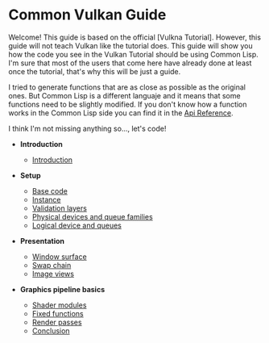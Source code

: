 
# Common Vulkan Guide

Welcome! This guide is based on the official [Vulkna Tutorial]. However, this guide will not teach Vulkan like the tutorial does. This guide will show you
how the code you see in the Vulkan Tutorial should be using Common Lisp. I'm sure that most of the users that come here have already done at least once
the tutorial, that's why this will be just a guide. 

I tried to generate functions that are as close as possible as the original ones. But Common Lisp is a different languaje and it means that some functions
need to be slightly modified. If you don't know how a function works in the Common Lisp side you can find it in the 
[Api Reference](https://hectarea1996.github.io/common-vulkan/api/).

I think I'm not missing anything so..., let's code!

* **Introduction**
  * [Introduction](https://hectarea1996.github.io/common-vulkan/guide/introduction.html)

* **Setup**
  * [Base code](https://hectarea1996.github.io/common-vulkan/guide/base-code.html)
  * [Instance](https://hectarea1996.github.io/common-vulkan/guide/instance.html)
  * [Validation layers](https://hectarea1996.github.io/common-vulkan/guide/validation-layers.html)
  * [Physical devices and queue families](https://hectarea1996.github.io/common-vulkan/guide/physical-devices.html)
  * [Logical device and queues](https://hectarea1996.github.io/common-vulkan/guide/logical-device.html)

* **Presentation**
  * [Window surface](https://hectarea1996.github.io/common-vulkan/guide/window-surface.html)
  * [Swap chain](https://hectarea1996.github.io/common-vulkan/guide/swap-chain.html)
  * [Image views](https://hectarea1996.github.io/common-vulkan/guide/image-views.html)

* **Graphics pipeline basics**
  * [Shader modules](https://hectarea1996.github.io/common-vulkan/guide/shader-modules.html)
  * [Fixed functions](https://hectarea1996.github.io/common-vulkan/guide/fixed-functions.html)
  * [Render passes](https://hectarea1996.github.io/common-vulkan/guide/render-passes.html)
  * [Conclusion](https://hectarea1996.github.io/common-vulkan/guide/conclusion.html)
  